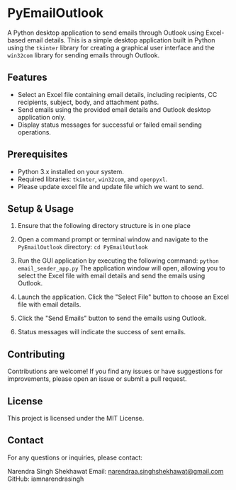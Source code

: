 # PyEmailOutlook
A Python desktop application to send emails through Outlook using Excel-based email details.
This is a simple desktop application built in Python using the `tkinter` library for creating a graphical user interface and the `win32com` library for sending emails through Outlook.

## Features

- Select an Excel file containing email details, including recipients, CC recipients, subject, body, and attachment paths.
- Send emails using the provided email details and Outlook desktop application only.
- Display status messages for successful or failed email sending operations.

## Prerequisites

- Python 3.x installed on your system.
- Required libraries: `tkinter`, `win32com`, and `openpyxl`.
- Please update excel file and update file which we want to send.

## Setup & Usage

1. Ensure that the following directory structure is in one place

2. Open a command prompt or terminal window and navigate to the `PyEmailOutlook` directory:
`cd PyEmailOutlook`

3. Run the GUI application by executing the following command:
`python email_sender_app.py`
The application window will open, allowing you to select the Excel file with email details and send the emails using Outlook.

4. Launch the application. Click the "Select File" button to choose an Excel file with email details.
5. Click the "Send Emails" button to send the emails using Outlook.
6. Status messages will indicate the success of sent emails.

## Contributing
Contributions are welcome! If you find any issues or have suggestions for improvements, please open an issue or submit a pull request.

## License
This project is licensed under the MIT License.

## Contact
For any questions or inquiries, please contact:

Narendra Singh Shekhawat
Email: narendraa.singhshekhawat@gmail.com
GitHub: iamnarendrasingh